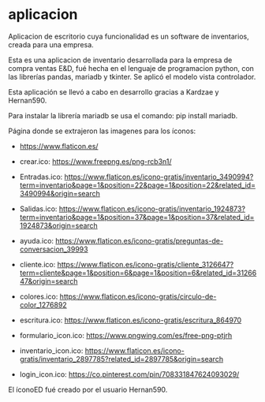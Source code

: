 # aplicacion
Aplicacion de escritorio cuya funcionalidad es un software de inventarios, creada para una empresa. 

Esta es una aplicacion de inventario desarrollada para la empresa de compra ventas E&D, fué hecha en el lenguaje de programacion python, con las librerías pandas, mariadb y tkinter. Se aplicó el modelo vista controlador.

Esta aplicación se llevó a cabo en desarrollo gracias a Kardzae y Hernan590.

Para instalar la librería mariadb se usa el comando:
pip install mariadb.

Página donde se extrajeron las imagenes para los íconos:
- https://www.flaticon.es/

- crear.ico: https://www.freepng.es/png-rcb3n1/
- Entradas.ico: https://www.flaticon.es/icono-gratis/inventario_3490994?term=inventario&page=1&position=22&page=1&position=22&related_id=3490994&origin=search
- Salidas.ico: https://www.flaticon.es/icono-gratis/inventario_1924873?term=inventario&page=1&position=37&page=1&position=37&related_id=1924873&origin=search
- ayuda.ico: https://www.flaticon.es/icono-gratis/preguntas-de-conversacion_39993
- cliente.ico: https://www.flaticon.es/icono-gratis/cliente_3126647?term=cliente&page=1&position=6&page=1&position=6&related_id=3126647&origin=search
- colores.ico: https://www.flaticon.es/icono-gratis/circulo-de-color_1276892
- escritura.ico: https://www.flaticon.es/icono-gratis/escritura_864970
- formulario_icon.ico: https://www.pngwing.com/es/free-png-ptjrh
- inventario_icon.ico: https://www.flaticon.es/icono-gratis/inventario_2897785?related_id=2897785&origin=search
- login_icon.ico: https://co.pinterest.com/pin/708331847624093029/

El íconoED fué creado por el usuario Hernan590.
